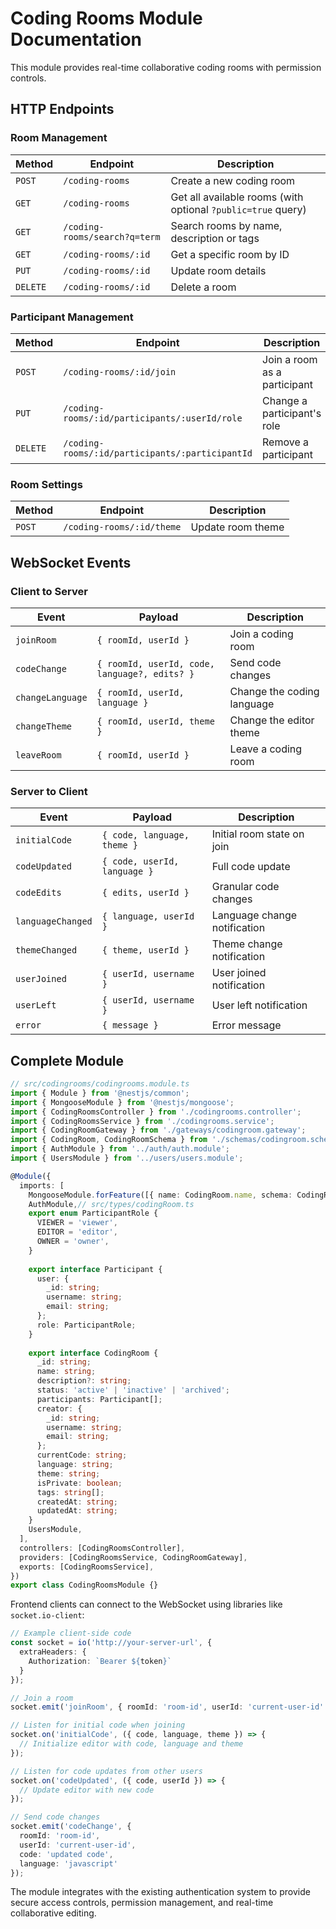 # Coding Rooms Module Documentation

This module provides real-time collaborative coding rooms with permission controls.

## HTTP Endpoints

### Room Management

| Method | Endpoint | Description |
|--------|----------|-------------|
| `POST` | `/coding-rooms` | Create a new coding room |
| `GET` | `/coding-rooms` | Get all available rooms (with optional `?public=true` query) |
| `GET` | `/coding-rooms/search?q=term` | Search rooms by name, description or tags |
| `GET` | `/coding-rooms/:id` | Get a specific room by ID |
| `PUT` | `/coding-rooms/:id` | Update room details |
| `DELETE` | `/coding-rooms/:id` | Delete a room |

### Participant Management

| Method | Endpoint | Description |
|--------|----------|-------------|
| `POST` | `/coding-rooms/:id/join` | Join a room as a participant |
| `PUT` | `/coding-rooms/:id/participants/:userId/role` | Change a participant's role |
| `DELETE` | `/coding-rooms/:id/participants/:participantId` | Remove a participant |

### Room Settings

| Method | Endpoint | Description |
|--------|----------|-------------|
| `POST` | `/coding-rooms/:id/theme` | Update room theme |

## WebSocket Events

### Client to Server

| Event | Payload | Description |
|-------|---------|-------------|
| `joinRoom` | `{ roomId, userId }` | Join a coding room |
| `codeChange` | `{ roomId, userId, code, language?, edits? }` | Send code changes |
| `changeLanguage` | `{ roomId, userId, language }` | Change the coding language |
| `changeTheme` | `{ roomId, userId, theme }` | Change the editor theme |
| `leaveRoom` | `{ roomId, userId }` | Leave a coding room |

### Server to Client

| Event | Payload | Description |
|-------|---------|-------------|
| `initialCode` | `{ code, language, theme }` | Initial room state on join |
| `codeUpdated` | `{ code, userId, language }` | Full code update |
| `codeEdits` | `{ edits, userId }` | Granular code changes |
| `languageChanged` | `{ language, userId }` | Language change notification |
| `themeChanged` | `{ theme, userId }` | Theme change notification |
| `userJoined` | `{ userId, username }` | User joined notification |
| `userLeft` | `{ userId, username }` | User left notification |
| `error` | `{ message }` | Error message |

## Complete Module

```typescript
// src/codingrooms/codingrooms.module.ts
import { Module } from '@nestjs/common';
import { MongooseModule } from '@nestjs/mongoose';
import { CodingRoomsController } from './codingrooms.controller';
import { CodingRoomsService } from './codingrooms.service';
import { CodingRoomGateway } from './gateways/codingroom.gateway';
import { CodingRoom, CodingRoomSchema } from './schemas/codingroom.schema';
import { AuthModule } from '../auth/auth.module';
import { UsersModule } from '../users/users.module';

@Module({
  imports: [
    MongooseModule.forFeature([{ name: CodingRoom.name, schema: CodingRoomSchema }]),
    AuthModule,// src/types/codingRoom.ts
    export enum ParticipantRole {
      VIEWER = 'viewer',
      EDITOR = 'editor',
      OWNER = 'owner',
    }
    
    export interface Participant {
      user: {
        _id: string;
        username: string;
        email: string;
      };
      role: ParticipantRole;
    }
    
    export interface CodingRoom {
      _id: string;
      name: string;
      description?: string;
      status: 'active' | 'inactive' | 'archived';
      participants: Participant[];
      creator: {
        _id: string;
        username: string;
        email: string;
      };
      currentCode: string;
      language: string;
      theme: string;
      isPrivate: boolean;
      tags: string[];
      createdAt: string;
      updatedAt: string;
    }
    UsersModule,
  ],
  controllers: [CodingRoomsController],
  providers: [CodingRoomsService, CodingRoomGateway],
  exports: [CodingRoomsService],
})
export class CodingRoomsModule {}
```

Frontend clients can connect to the WebSocket using libraries like `socket.io-client`:

```typescript
// Example client-side code
const socket = io('http://your-server-url', {
  extraHeaders: {
    Authorization: `Bearer ${token}`
  }
});

// Join a room
socket.emit('joinRoom', { roomId: 'room-id', userId: 'current-user-id' });

// Listen for initial code when joining
socket.on('initialCode', ({ code, language, theme }) => {
  // Initialize editor with code, language and theme
});

// Listen for code updates from other users
socket.on('codeUpdated', ({ code, userId }) => {
  // Update editor with new code
});

// Send code changes
socket.emit('codeChange', {
  roomId: 'room-id',
  userId: 'current-user-id',
  code: 'updated code',
  language: 'javascript'
});
```

The module integrates with the existing authentication system to provide secure access controls, permission management, and real-time collaborative editing.
